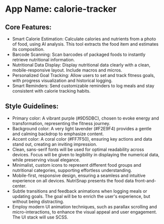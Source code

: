 # **App Name**: calorie-tracker

## Core Features:

- Smart Calorie Estimation: Calculate calories and nutrients from a photo of food, using AI analysis. This tool extracts the food item and estimates its composition.
- Barcode Scanning: Scan barcodes of packaged foods to instantly retrieve nutritional information.
- Nutritional Data Display: Display nutritional data clearly with a clean, mobile-responsive layout. Include macros and micros.
- Personalized Goal Tracking: Allow users to set and track fitness goals, with progress visualization and historical logging.
- Smart Reminders: Send customizable reminders to log meals and stay consistent with calorie tracking habits.

## Style Guidelines:

- Primary color: A vibrant purple (#9D5DBC), chosen to evoke energy and transformation, representing the fitness journey.
- Background color: A very light lavender (#F2E9F4) provides a gentle and calming backdrop to emphasize content.
- Accent color: A coral color (#FF7F50), ensuring key actions and data stand out, creating an inviting impression.
- Clean, sans-serif fonts will be used for optimal readability across devices. Focus will be given to legibility in displaying the numerical data, while preserving visual elegance.
- Minimalist, custom icons to represent different food groups and nutritional categories, supporting effortless understanding.
- Mobile-first, responsive design, ensuring a seamless and intuitive experience on all devices. NutriSnap presents the food data front-and-center.
- Subtle transitions and feedback animations when logging meals or updating goals. The goal will be to enrich the user's experience, but without being distracting.
- Employ modern UI animation techniques, such as parallax scrolling and micro-interactions, to enhance the visual appeal and user engagement. The UI stack will use SCSS.